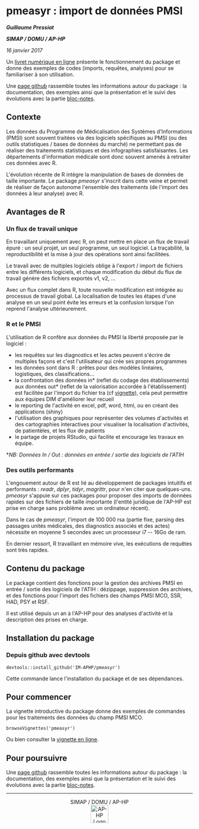 # pmeasyr : import de données PMSI 

***Guillaume Pressiat***

***SIMAP / DOMU / AP-HP***

*16 janvier 2017*

Un [livret numérique en ligne](https://guillaumepressiat.github.io/pmeasyr/) présente le fonctionnement du package et donne des exemples de codes (imports, requêtes, analyses) pour se familiariser à son utilisation.

Une [page github](https://guillaumepressiat.github.io/) rassemble toutes les informations autour du package : la documentation, des exemples ainsi que la présentation et le suivi des évolutions avec la partie [bloc-notes](https://guillaumepressiat.github.io/blog/).

## Contexte

Les données du Programme de Médicalisation des Systèmes d'Informations (PMSI) sont souvent traitées via des logiciels spécifiques au PMSI (ou des outils statistiques / bases de données du marché) ne permettant pas de réaliser des traitements statistiques et des infographies satisfaisantes. Les départements d'information médicale sont donc souvent amenés à retraiter ces données avec R.

L'évolution récente de R intègre la manipulation de bases de données de taille importante. Le package *pmeasyr* s'inscrit dans cette veine et permet de réaliser de façon autonome l'ensemble des traitements (de l'import des données à leur analyse) avec R.

## Avantages de R

### Un flux de travail unique

En travaillant uniquement avec R, on peut mettre en place un flux de travail épuré : un seul projet, un seul programme, un seul logiciel. La traçabilité, la reproductibilité et la mise à jour des opérations sont ainsi facilitées.

Le travail avec de multiples logiciels oblige à l'export / import de fichiers entre les différents logiciels, et chaque modification du début du flux de travail génère des fichiers exportés v1, v2, ...

Avec un flux complet dans R, toute nouvelle modification est intégrée au processus de travail global. La localisation de toutes les étapes d'une analyse en un seul point évite les erreurs et la confusion lorsque l'on reprend l'analyse ultérieurement.

### R et le PMSI

L'utilisation de R confère aux données du PMSI la liberté proposée par le logiciel :

   - les requêtes sur les diagnostics et les actes peuvent s'écrire de multiples façons et c'est l'utilisateur qui crée ses propres programmes
   - les données sont dans R : prêtes pour des modèles linéaires, logistiques, des classifications...
   - la confrontation des données in\* (reflet du codage des établissements) aux données out\* (reflet de la valorisation accordée à l'établissement) est facilitée par l'import du fichier tra (cf [vignette](vignettes/vignette.Rmd#tra)), cela peut permettre aux équipes DIM d'améliorer leur recueil  
   - le reporting de l'activité en excel, pdf, word, html, ou en créant des applications (shiny)
   - l'utilisation des graphiques pour représenter des volumes d'activités et des cartographies interactives pour visualiser la localisation d'activités, de patientèles, et les flux de patients
   - le partage de projets RStudio, qui facilite et encourage les travaux en équipe.

**NB: Données In / Out : données en entrée / sortie des logiciels de l'ATIH*

### Des outils performants

L'engouement autour de R est lié au développement de packages intuitifs et performants : *readr*, *dplyr*, *tidyr*, *magrittr*, pour n'en citer que quelques-uns. *pmeasyr* s'appuie sur ces packages pour proposer des imports de données rapides sur des fichiers de taille importante (l'entité juridique de l'AP-HP est prise en charge sans problème avec un ordinateur récent).

Dans le cas de *pmeasyr*, l'import de 100 000 rsa (partie fixe, parsing des passages unités médicales, des diagnostics associés et des actes) nécessite en moyenne 5 secondes avec un processeur i7 -- 16Go de ram.

En dernier ressort, R travaillant en mémoire vive, les exécutions de requêtes sont très rapides. 

## Contenu du package

Le package contient des fonctions pour la gestion des archives PMSI en entrée / sortie des logiciels de l'ATIH : dézippage, suppression des archives, et des fonctions pour l'import des fichiers des champs PMSI MCO, SSR, HAD, PSY et RSF.

Il est utilisé depuis un an à l'AP-HP pour des analyses d'activité et la description des prises en charge.

## Installation du package

### Depuis github avec devtools

```
devtools::install_github('IM-APHP/pmeasyr')
``` 

Cette commande lance l'installation du package et de ses dépendances.

## Pour commencer

La vignette introductive du package donne des exemples de commandes pour les traitements des données du champ PMSI MCO.

```
browseVignettes('pmeasyr')
```

Ou bien consulter la [vignette en ligne](vignettes/vignette.Rmd).

## Pour poursuivre

Une [page github](https://guillaumepressiat.github.io/) rassemble toutes les informations autour du package : la documentation, des exemples ainsi que la présentation et le suivi des évolutions avec la partie [bloc-notes](https://guillaumepressiat.github.io/blog/).

------------


<p align="center">
  SIMAP / DOMU / AP-HP<br>
  <img src="https://github.com/IM-APHP/pmeasyr/blob/master/logo.jpg" alt="AP-HP Logo" align ="center" style="width: 48"/>
</p>

